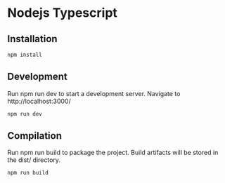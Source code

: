 # Nodejs Typescript

## Installation

```bash
npm install
```

## Development

Run npm run dev to start a development server. Navigate to http://localhost:3000/

```bash
npm run dev
```

## Compilation

Run npm run build to package the project. Build artifacts will be stored in the dist/ directory.

```bash
npm run build
```
